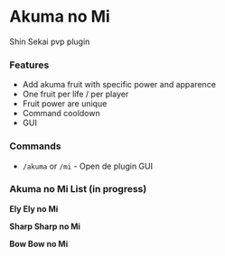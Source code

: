 # Akuma no Mi
Shin Sekai pvp plugin

### Features
- Add akuma fruit with specific power and apparence 
- One fruit per life / per player
- Fruit power are unique 
- Command cooldown
- GUI

### Commands
- `/akuma` or `/mi` - Open de plugin GUI

### Akuma no Mi List (in progress)
**Ely Ely no Mi**

**Sharp Sharp no Mi**

**Bow Bow no Mi**


